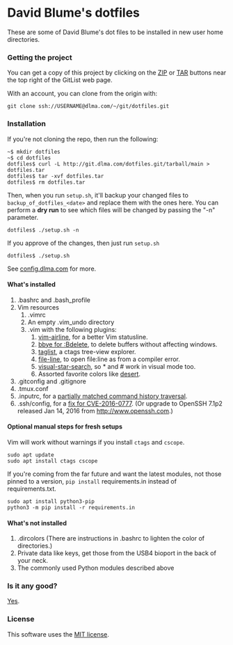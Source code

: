 # David Blume's dotfiles

These are some of David Blume's dot files to be installed
in new user home directories.

### Getting the project

You can get a copy of this project by clicking on the
[ZIP](http://git.dlma.com/dotfiles.git/zipball/main)
or [TAR](http://git.dlma.com/dotfiles.git/tarball/main) buttons
near the top right of the GitList web page.

With an account, you can clone from the origin with:

    git clone ssh://USERNAME@dlma.com/~/git/dotfiles.git

### Installation

If you're not cloning the repo, then run the following:

    ~$ mkdir dotfiles
    ~$ cd dotfiles
    dotfiles$ curl -L http://git.dlma.com/dotfiles.git/tarball/main > dotfiles.tar
    dotfiles$ tar -xvf dotfiles.tar
    dotfiles$ rm dotfiles.tar

Then, when you run `setup.sh`, it'll backup your changed files to `backup_of_dotfiles_<date>`
and replace them with the ones here. You can perform a **dry run** to see which files will
be changed by passing the "-n" parameter.

    dotfiles$ ./setup.sh -n

If you approve of the changes, then just run `setup.sh`

    dotfiles$ ./setup.sh

See [config.dlma.com](http://config.dlma.com) for more.

#### What's installed

1. .bashrc and .bash\_profile
2. Vim resources
    1. .vimrc
    2. An empty .vim\_undo directory
    3. .vim with the following plugins:
        1. [vim-airline](https://github.com/vim-airline/vim-airline), for a better Vim statusline.
        2. [bbye for :Bdelete](https://github.com/moll/vim-bbye), to delete buffers without affecting windows.
        3. [taglist](http://www.vim.org/scripts/script.php?script_id=273), a ctags tree-view explorer.
        4. [file-line](http://www.vim.org/scripts/script.php?script_id=2184), to open file:line as from a compiler error.
        5. [visual-star-search](http://got-ravings.blogspot.com/2008/07/vim-pr0n-visual-search-mappings.html), so * and # work in visual mode too.
        6. Assorted favorite colors like [desert](https://github.com/dblume/desert.vim).
3. .gitconfig and .gitignore
4. .tmux.conf
5. .inputrc, for a [partially matched command history traversal](http://askubuntu.com/questions/59846/bash-history-search-partial-up-arrow/59855#59855).
6. .ssh/config, for a [fix for CVE-2016-0777](https://news.ycombinator.com/item?id=10901588). (Or upgrade to OpenSSH 7.1p2 released Jan 14, 2016 from http://www.openssh.com.)

#### Optional manual steps for fresh setups

Vim will work without warnings if you install `ctags` and `cscope`.

    sudo apt update
    sudo apt install ctags cscope

If you're coming from the far future and want the latest modules, not those
pinned to a version, `pip install` requirements.in instead of requirements.txt.

    sudo apt install python3-pip
    python3 -m pip install -r requirements.in

#### What's not installed

1. .dircolors (There are instructions in .bashrc to lighten the color of directories.)
2. Private data like keys, get those from the USB4 bioport in the back of your neck.
3. The commonly used Python modules described above

### Is it any good?

[Yes](https://news.ycombinator.com/item?id=3067434).

### License

This software uses the [MIT license](http://git.dlma.com/dotfiles.git/blob/main/LICENSE.txt).

